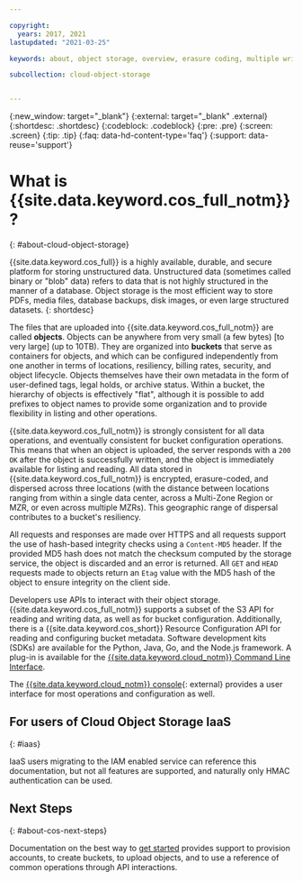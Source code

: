 ```yaml
---

copyright:
  years: 2017, 2021
lastupdated: "2021-03-25"

keywords: about, object storage, overview, erasure coding, multiple writes, availability zone, bucket, integrity

subcollection: cloud-object-storage


---
```

{:new_window: target="_blank"}
{:external: target="_blank" .external}
{:shortdesc: .shortdesc}
{:codeblock: .codeblock}
{:pre: .pre}
{:screen: .screen}
{:tip: .tip}
{:faq: data-hd-content-type='faq'}
{:support: data-reuse='support'}

# What is {{site.data.keyword.cos_full_notm}}?
{: #about-cloud-object-storage}

{{site.data.keyword.cos_full}} is a highly available, durable, and secure platform for storing unstructured data.  Unstructured data (sometimes called binary or "blob" data) refers to data that is not highly structured in the manner of a database. Object storage is the most efficient way to store PDFs, media files, database backups, disk images, or even large structured datasets.
{: shortdesc}

The files that are uploaded into {{site.data.keyword.cos_full_notm}} are called **objects**.  Objects can be anywhere from very small (a few bytes) [to very large] (up to 10TB).  They are organized into **buckets** that serve as containers for objects, and which can be configured independently from one another in terms of locations, resiliency, billing rates, security, and object lifecycle. Objects themselves have their own metadata in the form of user-defined tags, legal holds, or archive status.  Within a bucket, the hierarchy of objects is effectively "flat", although it is possible to add prefixes to object names to provide some organization and to provide flexibility in listing and other operations.  

{{site.data.keyword.cos_full_notm}} is strongly consistent for all data operations, and eventually consistent for bucket configuration operations. This means that when an object is uploaded, the server responds with a `200 OK` after the object is successfully written, and the object is immediately available for listing and reading.  All data stored in {{site.data.keyword.cos_full_notm}} is encrypted, erasure-coded, and dispersed across three locations (with the distance between locations ranging from within a single data center, across a Multi-Zone Region or MZR, or even across multiple MZRs). This geographic range of dispersal contributes to a bucket's resiliency.

All requests and responses are made over HTTPS and all requests support the use of hash-based integrity checks using a `Content-MD5` header. If the provided MD5 hash does not match the checksum computed by the storage service, the object is discarded and an error is returned. All `GET` and `HEAD` requests made to objects return an `Etag` value with the MD5 hash of the object to ensure integrity on the client side. 

Developers use APIs to interact with their object storage. {{site.data.keyword.cos_full_notm}} supports a subset of the S3 API for reading and writing data, as well as for bucket configuration. Additionally, there is a {{site.data.keyword.cos_short}} Resource Configuration API for reading and configuring bucket metadata. Software development kits (SDKs) are available for the Python, Java, Go, and the Node.js framework. A plug-in is available for the [{{site.data.keyword.cloud_notm}} Command Line Interface](/docs/cli?topic=cli-getting-started). 

The [{{site.data.keyword.cloud_notm}} console](https://cloud.ibm.com/){: external} provides a user interface for most operations and configuration as well. 

## For users of Cloud Object Storage IaaS
{: #iaas}

IaaS users migrating to the IAM enabled service can reference this documentation, but not all features are supported, and naturally only HMAC authentication can be used.

## Next Steps
{: #about-cos-next-steps}

Documentation on the best way to [get started](/docs/cloud-object-storage?topic=cloud-object-storage-getting-started-cloud-object-storage) provides support to provision accounts, to create buckets, to upload objects, and to use a reference of common operations through API interactions.


